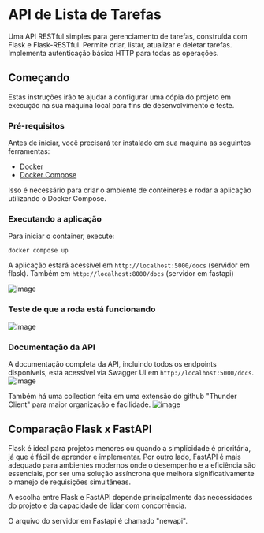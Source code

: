 # API de Lista de Tarefas

Uma API RESTful simples para gerenciamento de tarefas, construída com Flask e Flask-RESTful. Permite criar, listar, atualizar e deletar tarefas. Implementa autenticação básica HTTP para todas as operações.

## Começando

Estas instruções irão te ajudar a configurar uma cópia do projeto em execução na sua máquina local para fins de desenvolvimento e teste.

### Pré-requisitos

Antes de iniciar, você precisará ter instalado em sua máquina as seguintes ferramentas:
- [Docker](https://www.docker.com/get-started)
- [Docker Compose](https://docs.docker.com/compose/install/)

Isso é necessário para criar o ambiente de contêineres e rodar a aplicação utilizando o Docker Compose.

### Executando a aplicação

Para iniciar o container, execute:

```
docker compose up 
```

A aplicação estará acessível em `http://localhost:5000/docs` (servidor em flask). Também em `http://localhost:8000/docs` (servidor em fastapi)

![image](https://github.com/VZeferino/M10/assets/99190423/e3b932c3-dc33-41b5-bedd-d5e7e10cfe85)

### Teste de que a roda está funcionando

![image](https://github.com/VZeferino/M10/assets/99190423/47bdbdbd-7257-4616-86f0-dffe906869ed)


### Documentação da API

A documentação completa da API, incluindo todos os endpoints disponíveis, está acessível via Swagger UI em `http://localhost:5000/docs`.
![image](https://github.com/VZeferino/M10/assets/99190423/2c5abd46-ffda-4e22-b6d5-bd00bd9ae0eb)

Também há uma collection feita em uma extensão do github "Thunder Client" para maior organização e facilidade.
![image](https://github.com/VZeferino/M10/assets/99190423/84e94b4b-dcd3-4ad7-9ae4-5997a6b024c3)

## Comparação Flask x FastAPI

Flask é ideal para projetos menores ou quando a simplicidade é prioritária, já que é fácil de aprender e implementar. Por outro lado, FastAPI é mais adequado para ambientes modernos onde o desempenho e a eficiência são essenciais, por ser uma solução assíncrona que melhora significativamente o manejo de requisições simultâneas. 

A escolha entre Flask e FastAPI depende principalmente das necessidades do projeto e da capacidade de lidar com concorrência.

O arquivo do servidor em Fastapi é chamado "newapi".
